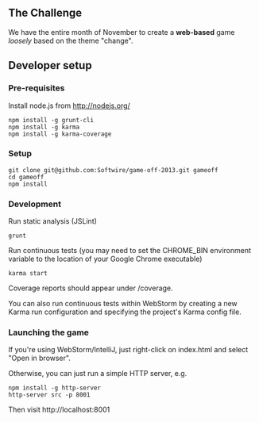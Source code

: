 ## The Challenge

We have the entire month of November to create a **web-based** game *loosely* based on the theme "change".

## Developer setup

### Pre-requisites

Install node.js from http://nodejs.org/

```
npm install -g grunt-cli
npm install -g karma
npm install -g karma-coverage
```

### Setup

```
git clone git@github.com:Softwire/game-off-2013.git gameoff
cd gameoff
npm install
```

### Development

Run static analysis (JSLint)
```
grunt
```

Run continuous tests (you may need to set the CHROME_BIN environment variable to the location of your Google Chrome executable)
```
karma start
```

Coverage reports should appear under /coverage.

You can also run continuous tests within WebStorm by creating a new Karma run configuration and specifying the project's Karma config file.

### Launching the game

If you're using WebStorm/IntelliJ, just right-click on index.html and select "Open in browser".

Otherwise, you can just run a simple HTTP server, e.g.
```
npm install -g http-server
http-server src -p 8001
```
Then visit http://localhost:8001
